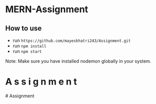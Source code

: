 ﻿# MERN-Assignment

## How to use

- run `https://github.com/mayeskhatri243/Assignment.git`
- run `npm install`
- run `npm start`

Note: Make sure you have installed nodemon globally in your system.
#   A s s i g n m e n t 
 
 #   A s s i g n m e n t  
 